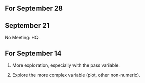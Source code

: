 ## For September 28

## September 21

No Meeting: HQ.

## For September 14

1. More exploration, especially with the pass variable.

2. Explore the more complex variable (plot, other non-numeric).
